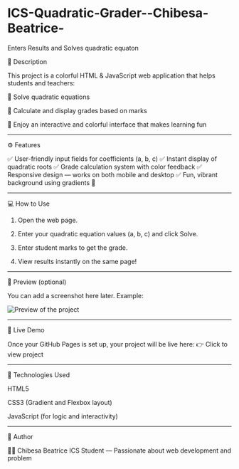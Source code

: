 # ICS-Quadratic-Grader--Chibesa-Beatrice-
Enters Results and Solves quadratic equaton 

🌈 Description

This project is a colorful HTML & JavaScript web application that helps students and teachers:

🧮 Solve quadratic equations

🏫 Calculate and display grades based on marks

🎨 Enjoy an interactive and colorful interface that makes learning fun



---

⚙️ Features

✅ User-friendly input fields for coefficients (a, b, c)
✅ Instant display of quadratic roots
✅ Grade calculation system with color feedback
✅ Responsive design — works on both mobile and desktop
✅ Fun, vibrant background using gradients 🌈


---

💻 How to Use

1. Open the web page.


2. Enter your quadratic equation values (a, b, c) and click Solve.


3. Enter student marks to get the grade.


4. View results instantly on the same page!




---

📸 Preview (optional)

You can add a screenshot here later. Example:

![Preview of the project](screenshot.png)


---

🚀 Live Demo

Once your GitHub Pages is set up, your project will be live here:
👉 Click to view project


---

🧠 Technologies Used

HTML5

CSS3 (Gradient and Flexbox layout)

JavaScript (for logic and interactivity)



---

💬 Author

👩‍💻 Chibesa Beatrice
ICS Student — Passionate about web development and problem
